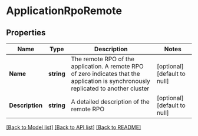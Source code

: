 # ApplicationRpoRemote

## Properties
Name | Type | Description | Notes
------------ | ------------- | ------------- | -------------
**Name** | **string** | The remote RPO of the application. A remote RPO of zero indicates that the application is synchronously replicated to another cluster | [optional] [default to null]
**Description** | **string** | A detailed description of the remote RPO | [optional] [default to null]

[[Back to Model list]](../README.md#documentation-for-models) [[Back to API list]](../README.md#documentation-for-api-endpoints) [[Back to README]](../README.md)


